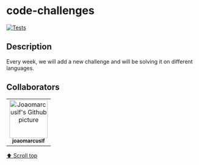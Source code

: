 # code-challenges

[![Tests](https://github.com/joaomarcuslf/code-challenges/actions/workflows/test.yml/badge.svg)](https://github.com/joaomarcuslf/code-challenges/actions/workflows/test.yml)

## Description

Every week, we will add a new challenge and will be solving it on different languages.

## Collaborators

<table>
  <tr>
    <td align="center">
      <a href="https://github.com/joaomarcuslf">
        <img src="https://avatars.githubusercontent.com/u/53450523?v=4" width="100px;" alt="Joaomarcuslf's Github picture"/><br>
        <sub>
          <b>joaomarcuslf</b>
        </sub>
      </a>
    </td>
  </tr>
</table>

[⬆ Scroll top](#joaomarcuslf.com)<br>
